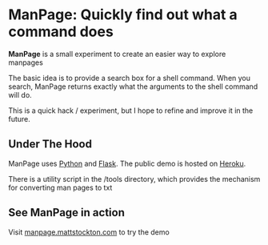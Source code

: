 # ManPage: Quickly find out what a command does

**ManPage** is a small experiment to create an easier way to explore manpages

The basic idea is to provide a search box for a shell command. When you search, ManPage returns exactly what the arguments to the shell command will do.

This is a quick hack / experiment, but I hope to refine and improve it in the future. 

## Under The Hood

ManPage uses [Python](http://www.python.org/) and [Flask](http://flask.pocoo.org/). The public demo is hosted on [Heroku](http://www.heroku.com/).

There is a utility script in the /tools directory, which provides the mechanism for converting man pages to txt

## See ManPage in action

Visit [manpage.mattstockton.com](http://manpage.mattstockton.com/) to try the demo
